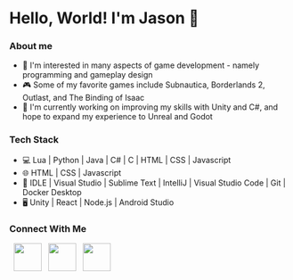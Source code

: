 # Hello, World! I'm Jason 👋

### **About me**
- 👾 I'm interested in many aspects of game development - namely programming and gameplay design 
- 🎮 Some of my favorite games include Subnautica, Borderlands 2, Outlast, and The Binding of Isaac
- 🌱 I'm currently working on improving my skills with Unity and C#, and hope to expand my experience to Unreal and Godot

### **Tech Stack**
- 💻 Lua | Python | Java | C# | C | HTML | CSS | Javascript
- 🌐 HTML | CSS | Javascript
- 🔧 IDLE | Visual Studio | Sublime Text | IntelliJ | Visual Studio Code | Git | Docker Desktop
- 🖥️ Unity | React | Node.js | Android Studio

### **Connect With Me**

<p>
&nbsp; <a href="https://twitter.com/jlei48" target="_blank" rel="noopener noreferrer"><img src="https://img.icons8.com/plasticine/100/000000/twitter.png" width="50" /></a>   
&nbsp; <a href="https://www.linkedin.com/in/jasonleiqi" target="_blank" rel="noopener noreferrer"><img src="https://img.icons8.com/plasticine/100/000000/linkedin.png" width="50" /></a>
&nbsp; <a href="mailto:jasonleiqi@gmail.com" target="_blank" rel="noopener noreferrer"><img src="https://img.icons8.com/plasticine/100/000000/gmail.png"  width="50" /></a>
</p>
